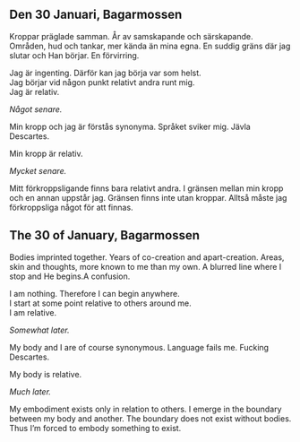 
Den 30 Januari, Bagarmossen
---------------------------

Kroppar präglade samman. År av samskapande och särskapande. Områden, hud och tankar, mer kända än mina egna. En suddig gräns där jag slutar och Han börjar. En förvirring.

Jag är ingenting. Därför kan jag börja var som helst.  
Jag börjar vid någon punkt relativt andra runt mig.  
Jag är relativ.

*Något senare.*

Min kropp och jag är förstås synonyma. Språket sviker mig. Jävla Descartes.

Min kropp är relativ.

*Mycket senare.*

Mitt förkroppsligande finns bara relativt andra. I gränsen mellan min kropp och en annan uppstår jag. Gränsen finns inte utan kroppar. Alltså måste jag förkroppsliga något för att finnas.



The 30 of January, Bagarmossen
------------------------------

Bodies imprinted together. Years of co-creation and apart-creation. Areas, skin and thoughts, more known to me than my own. A blurred line where I stop and He begins.A confusion.

I am nothing. Therefore I can begin anywhere.  
I start at some point relative to others around me.  
I am relative.

*Somewhat later.*

My body and I are of course synonymous. Language fails me. Fucking Descartes.

My body is relative.

*Much later.*

My embodiment exists only in relation to others. I emerge in the boundary between my body and another. The boundary does not exist without bodies. Thus I’m forced to embody something to exist.
